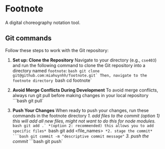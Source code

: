 # Footnote
A digital choreography notation tool.

## Git commands
Follow these steps to work with the Git repository:

1. **Set up: Clone the Repository**
  Navigate to your directory (e.g., `cse403`) and run the following command to clone the Git repository into a directory named `footnote`:
  ```bash git clone git@github.com:miahuynhh/footnote.git`
  Then, navigate to the footnote directory
  ```bash cd footnote`

2. **Avoid Merge Conflicts During Development**
  To avoid merge conflicts, always run git pull before making changes in your local repository
  ```bash git pull`

3. **Push Your Changes**
  When ready to push your changes, run these commands in the footnote directory
  *1. add files to the commit*
    *(option 1) this will add all new files, might not want to do this for node modules.*
  ```bash git add .`
    *(option 2: recommended) this allows you to add specific files*
  ```bash git add <file_names>`
  *2. stage the commit*
  ```bash git commit -m "descriptive commit message"`
  *3. push the commit*
  ```bash git push`
